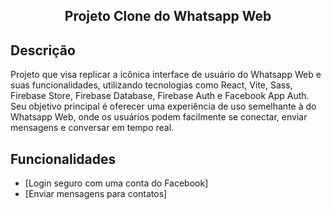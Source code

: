 <h2 align="center">Projeto Clone do Whatsapp Web</h2>

## Descrição

Projeto que visa replicar a icônica interface de usuário do Whatsapp Web e suas funcionalidades, utilizando tecnologias como React, Vite, Sass, Firebase Store, Firebase Database, Firebase Auth e Facebook App Auth. Seu objetivo principal é oferecer uma experiência de uso semelhante à do Whatsapp Web, onde os usuários podem facilmente se conectar, enviar mensagens e conversar em tempo real.

## Funcionalidades

* [Login seguro com uma conta do Facebook]
* [Enviar mensagens para contatos]
